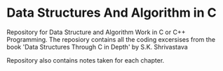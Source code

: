 # Data Structures And Algorithm in C
Repository for Data Structure and Algorithm Work in C or C++ Programming. The reposiory contains all the coding excersises from the book 'Data Structures Through C in Depth' by S.K. Shrivastava

Repository also contains notes taken for each chapter.
